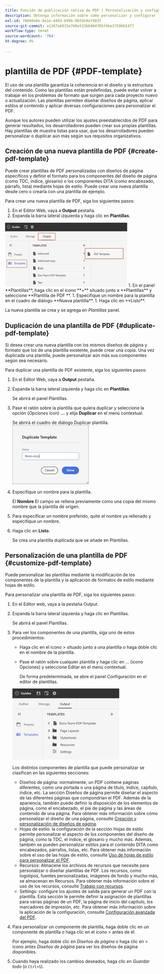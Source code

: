 ```yaml
---
title: Función de publicación nativa de PDF | Personalización y configuración de la función de PDF nativo
description: Obtenga información sobre cómo personalizar y configurar los distintos componentes de la función de PDF nativo.
exl-id: 7660da8e-8a1e-4493-b99b-9b5de9a7483f
source-git-commit: a1367a6915e760e533bb984705f4be37596b5477
workflow-type: tm+mt
source-wordcount: '764'
ht-degree: 0%

---
```


# plantilla de PDF {#PDF-template}

El uso de una plantilla garantiza la coherencia en el diseño y la estructura del contenido. Como las plantillas están predefinidas, puede evitar volver a trabajar en los problemas de formato que surgen para cada proyecto nuevo o actualización. Las plantillas permiten diseñar diseños de página, aplicar estilos al contenido y aplicar diversas configuraciones para personalizar el PDF.

Aunque los autores pueden utilizar los ajustes preestablecidos de PDF para generar resultados, los desarrolladores pueden crear sus propias plantillas. Hay plantillas de muestra listas para usar, que los desarrolladores pueden personalizar o duplicar aún más según sus requisitos organizativos.


## Creación de una nueva plantilla de PDF {#create-pdf-template}

Puede crear plantillas de PDF personalizadas con diseños de página específicos y definir el formato para los componentes del diseño de página (como TDC, índice, glosario) o los componentes DITA (como encabezado, párrafo, lista) mediante hojas de estilo. Puede crear una nueva plantilla desde cero o crearla con una plantilla de ejemplo.

Para crear una nueva plantilla de PDF, siga los siguientes pasos:
1. En el Editor Web, vaya a **Output** pestaña.
1. Expanda la barra lateral izquierda y haga clic en **Plantillas**.
<img src="assets/create-pdf-template.png" alt="Crear plantilla de PDF" width="400">
1. En el panel **Plantillas**, haga clic en el icono **+** situado junto a **Plantillas** y seleccione **Plantilla de PDF **.
1. Especifique un nombre para la plantilla en el cuadro de diálogo **Nueva plantilla**.
1. Haga clic en **Listo**.

La nueva plantilla se crea y se agrega en *Plantillas* panel.

## Duplicación de una plantilla de PDF {#duplicate-pdf-template}

Si desea crear una nueva plantilla con los mismos diseños de página y formato que los de una plantilla existente, puede crear una copia. Una vez duplicada una plantilla, puede personalizar aún más sus componentes según sea necesario.

Para duplicar una plantilla de PDF existente, siga los siguientes pasos:
1. En el Editor Web, vaya a **Output** pestaña.
1. Expanda la barra lateral izquierda y haga clic en **Plantillas**.

   Se abrirá el panel Plantillas.
1. Pase el ratón sobre la plantilla que quiera duplicar y seleccione la opción (*Opciones* icon) **...** y elija **Duplicar** en el menú contextual.

   Se abrirá el cuadro de diálogo Duplicar plantilla.\
   <img src="assets/duplicate-template.png" alt="Duplicar plantilla de PDF" width="250">
1. Especifique un nombre para la plantilla.

   El **Nombre** El campo se rellena previamente como una copia del mismo nombre que la plantilla de origen.

1. Para especificar un nombre preferido, quite el nombre ya rellenado y especifique un nombre.
1. Haga clic en **Listo**.

   Se crea una plantilla duplicada que se añade en Plantillas.

## Personalización de una plantilla de PDF {#customize-pdf-template}

Puede personalizar las plantillas mediante la modificación de los componentes de la plantilla y la aplicación de formatos de estilo mediante hojas de estilo.

Para personalizar una plantilla de PDF, siga los siguientes pasos:
1. En el Editor web, vaya a la pestaña Output.
1. Expanda la barra lateral izquierda y haga clic en Plantillas.

   Se abrirá el panel Plantillas.
1. Para ver los componentes de una plantilla, siga uno de estos procedimientos:

   * Haga clic en el icono > situado junto a una plantilla o haga doble clic en el nombre de la plantilla.
   * Pase el ratón sobre cualquier plantilla y haga clic en ... (icono Opciones) y seleccione Editar en el menú contextual.

      De forma predeterminada, se abre el panel Configuración en el editor de plantillas.
   <img src="assets/customize-pdf-template.png" alt="Personalizar plantilla de PDF" width="350">

   Los distintos componentes de plantilla que puede personalizar se clasifican en las siguientes secciones:
   * Diseños de página: normalmente, un PDF contiene páginas diferentes, como una portada o una página de título, índice, capítulo, índice, etc. La sección Diseños de página permite diseñar el aspecto de las diferentes páginas que compondrían el PDF. Además de la apariencia, también puede definir la disposición de los elementos de página, como el encabezado, el pie de página y las áreas de contenido de una página. Para obtener más información sobre cómo personalizar el diseño de una página, consulte [Creación y personalización de diseños de página](components-pdf-template.md#create-customize-page-layout).
   * Hojas de estilo: la configuración de la sección Hojas de estilo permite personalizar el aspecto de los componentes del diseño de página, como la TDC, el índice, el glosario y mucho más. Además, también se pueden personalizar estilos para el contenido DITA como encabezados, párrafos, listas, etc. Para obtener más información sobre el uso de las hojas de estilo, consulte [Uso de hojas de estilo para personalizar el PDF](components-pdf-template.md#stylesheet-customization).
   * Recursos: Almacene los archivos de recursos que necesite para personalizar o diseñar plantillas de PDF. Los recursos, como logotipos, fuentes personalizadas, imágenes de fondo y mucho más, se almacenan en Recursos. Para obtener más información sobre el uso de los recursos, consulte [Trabajo con recursos](components-pdf-template.md#work-with-resources).
   * Settings: configure los ajustes de salida para generar un PDF con la plantilla. Esta sección le permite definir la asignación de plantillas para varias páginas de un PDF, la página de inicio del capítulo, los marcadores de impresión, etc. Para obtener más información sobre la aplicación de la configuración, consulte [Configuración avanzada del PDF](components-pdf-template.md#advanced-pdf-settings).
1. Para personalizar un componente de plantilla, haga doble clic en un componente de plantilla o haga clic en el icono > antes de él.

   Por ejemplo, haga doble clic en *Diseños de página* o haga clic en *>* icono antes *Diseños de página* para ver los diseños de página disponibles.
1. Cuando haya realizado los cambios deseados, haga clic en *Guardar todo* (o `Ctrl+S`).
